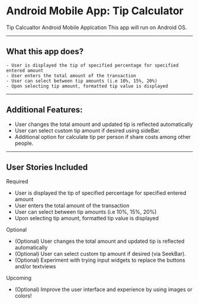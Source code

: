 Android Mobile App: Tip Calculator
==============================
Tip Calcualtor Android Mobile Applcation
This app will run on Android OS.
 
-----------------------
 What this app does?
-----------------------
    - User is displayed the tip of specified percentage for specified entered amount
    - User enters the total amount of the transaction
    - User can select between tip amounts (i.e 10%, 15%, 20%)
    - Upon selecting tip amount, formatted tip value is displayed
-------------------------
  Additional Features:
-------------------------
- User changes the total amount and updated tip is reflected automatically
- User can select custom tip amount if desired using sideBar.
- Additional option for calculate tip per person if share costs among other people.
 
------------------------
User Stories Included
-----------------------
Required
- User is displayed the tip of specified percentage for specified entered amount
- User enters the total amount of the transaction
- User can select between tip amounts (i.e 10%, 15%, 20%)
- Upon selecting tip amount, formatted tip value is displayed

Optional
- (Optional) User changes the total amount and updated tip is reflected automatically
- (Optional) User can select custom tip amount if desired (via SeekBar).
- (Optional) Experiment with trying input widgets to replace the buttons and/or textviews

Upcoming
- (Optional) Improve the user interface and experience by using images or colors!

